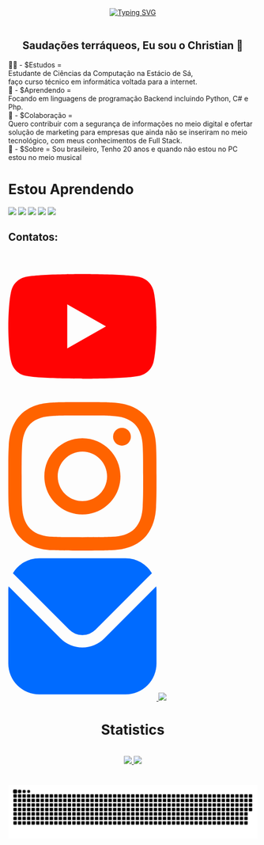 <div align="center">
        <a href="https://git.io/typing-svg">
          <img src="https://readme-typing-svg.demolab.com?font=Fira+Code&weight=500&size=22&pause=1000&color=2ADAF8&center=true&vCenter=true&random=false&width=524&lines=BEM-VINDOS+AO+MEU+PERFIL!" alt="Typing SVG">
        </a>
      </div>
<br>

<h2 style="text-align: center;">Saudações terráqueos, Eu sou o Christian 👋</h2>

👨‍🎓 - $Estudos = <br>
Estudante de Ciências da Computação na Estácio de Sá, <br>
faço curso técnico em informática voltada para a internet. <br>
📘 - $Aprendendo = <br>
Focando em linguagens de programação Backend incluindo Python, C# e Php. <br>
👯 - $Colaboração = <br>
Quero contribuir com a segurança de informações no meio digital e ofertar solução de marketing para empresas que ainda não se inseriram no meio tecnológico, com meus conhecimentos de Full Stack. <br>
🧔 - $Sobre = Sou brasileiro, Tenho 20 anos e quando não estou no PC estou no meio musical <br>

<h1>Estou Aprendendo</h1>
            <div>
            	<img src="https://cdn.jsdelivr.net/gh/devicons/devicon@latest/icons/git/git-original.svg" width="40px" heigth="40px"/>
	     	<img src="https://cdn.jsdelivr.net/gh/devicons/devicon@latest/icons/python/python-plain.svg" width="40px" heigth="40px"/>
       		<img src="https://cdn.jsdelivr.net/gh/devicons/devicon@latest/icons/php/php-original.svg" width="40px" heigth="40px"/>
	 	<img src="https://cdn.jsdelivr.net/gh/devicons/devicon@latest/icons/mysql/mysql-original.svg" width="40px" heigth="40px"/>
   		<img src="https://cdn.jsdelivr.net/gh/devicons/devicon@latest/icons/javascript/javascript-original.svg" width="40px" heigth="40px"/>
	    </div>
          
	   
<h2>Contatos:</h2>

<div>
<a href="https://www.youtube.com/channel/UCnMQ-1yJ_0oCvIAADxpeJgw" target="_blank">
  <svg xmlns="http://www.w3.org/2000/svg" xmlns:xlink="http://www.w3.org/1999/xlink" version="1.1" id="Capa_1" x="0px" y="0px" viewBox="0 0 24 24" style="enable-background:new 0 0 24 24;" xml:space="preserve" width="300" height="300" xmlns:svgjs="http://svgjs.dev/svgjs"><g transform="matrix(1,0,0,1,0,0)"><g id="XMLID_184_">
	<path d="M23.498,6.186c-0.276-1.039-1.089-1.858-2.122-2.136C19.505,3.546,12,3.546,12,3.546s-7.505,0-9.377,0.504   C1.591,4.328,0.778,5.146,0.502,6.186C0,8.07,0,12,0,12s0,3.93,0.502,5.814c0.276,1.039,1.089,1.858,2.122,2.136   C4.495,20.454,12,20.454,12,20.454s7.505,0,9.377-0.504c1.032-0.278,1.845-1.096,2.122-2.136C24,15.93,24,12,24,12   S24,8.07,23.498,6.186z M9.546,15.569V8.431L15.818,12L9.546,15.569z" fill="#ff0303ff" data-original-color="#000000ff" stroke="none"/>
</g></g></svg>
  </a>
<a href="https://www.instagram.com/christian_joao03/" target="_blank">
  <svg xmlns="http://www.w3.org/2000/svg" xmlns:xlink="http://www.w3.org/1999/xlink" version="1.1" id="Capa_1" x="0px" y="0px" viewBox="0 0 24 24" style="enable-background:new 0 0 24 24;" xml:space="preserve" width="300" height="300" xmlns:svgjs="http://svgjs.dev/svgjs"><g transform="matrix(1,0,0,1,0,0)"><g>
	<path d="M12,2.162c3.204,0,3.584,0.012,4.849,0.07c1.308,0.06,2.655,0.358,3.608,1.311c0.962,0.962,1.251,2.296,1.311,3.608   c0.058,1.265,0.07,1.645,0.07,4.849c0,3.204-0.012,3.584-0.07,4.849c-0.059,1.301-0.364,2.661-1.311,3.608   c-0.962,0.962-2.295,1.251-3.608,1.311c-1.265,0.058-1.645,0.07-4.849,0.07s-3.584-0.012-4.849-0.07   c-1.291-0.059-2.669-0.371-3.608-1.311c-0.957-0.957-1.251-2.304-1.311-3.608c-0.058-1.265-0.07-1.645-0.07-4.849   c0-3.204,0.012-3.584,0.07-4.849c0.059-1.296,0.367-2.664,1.311-3.608c0.96-0.96,2.299-1.251,3.608-1.311   C8.416,2.174,8.796,2.162,12,2.162 M12,0C8.741,0,8.332,0.014,7.052,0.072C5.197,0.157,3.355,0.673,2.014,2.014   C0.668,3.36,0.157,5.198,0.072,7.052C0.014,8.332,0,8.741,0,12c0,3.259,0.014,3.668,0.072,4.948c0.085,1.853,0.603,3.7,1.942,5.038   c1.345,1.345,3.186,1.857,5.038,1.942C8.332,23.986,8.741,24,12,24c3.259,0,3.668-0.014,4.948-0.072   c1.854-0.085,3.698-0.602,5.038-1.942c1.347-1.347,1.857-3.184,1.942-5.038C23.986,15.668,24,15.259,24,12   c0-3.259-0.014-3.668-0.072-4.948c-0.085-1.855-0.602-3.698-1.942-5.038c-1.343-1.343-3.189-1.858-5.038-1.942   C15.668,0.014,15.259,0,12,0z" fill="#ff6300ff" data-original-color="#000000ff" stroke="none"/>
	<path d="M12,5.838c-3.403,0-6.162,2.759-6.162,6.162c0,3.403,2.759,6.162,6.162,6.162s6.162-2.759,6.162-6.162   C18.162,8.597,15.403,5.838,12,5.838z M12,16c-2.209,0-4-1.791-4-4s1.791-4,4-4s4,1.791,4,4S14.209,16,12,16z" fill="#ff6300ff" data-original-color="#000000ff" stroke="none"/>
	<circle cx="18.406" cy="5.594" r="1.44" fill="#ff6300ff" data-original-color="#000000ff" stroke="none"/>
</g></g></svg>
</a>
<a href = "mailto:joaochristian03@gmail.com">
<svg xmlns="http://www.w3.org/2000/svg" id="Filled" viewBox="0 0 24 24" width="300" height="300" version="1.1" xmlns:xlink="http://www.w3.org/1999/xlink" xmlns:svgjs="http://svgjs.dev/svgjs"><g transform="matrix(1,0,0,1,0,0)"><path d="M23.954,5.542,15.536,13.96a5.007,5.007,0,0,1-7.072,0L.046,5.542C.032,5.7,0,5.843,0,6V18a5.006,5.006,0,0,0,5,5H19a5.006,5.006,0,0,0,5-5V6C24,5.843,23.968,5.7,23.954,5.542Z" fill="#006bffff" data-original-color="#000000ff" stroke="none"/><path d="M14.122,12.546l9.134-9.135A4.986,4.986,0,0,0,19,1H5A4.986,4.986,0,0,0,.744,3.411l9.134,9.135A3.007,3.007,0,0,0,14.122,12.546Z" fill="#006bffff" data-original-color="#000000ff" stroke="none"/></g></svg>
</a>
<a href="https://www.linkedin.com/in/jo%C3%A3o-christian-8565521a9/" target="_blank">
  <img loading="lazy" src="https://imgur.com/6x9tbpm" target="_blank">
</a>   
</div>

#

<div style="text-align: center;" align="center">
  <h1>Statistics</h1>
  <br>
<a href="https://github.com/jotachristian">
<img loading="lazy" height="180em" src="https://github-readme-stats.vercel.app/api/top-langs/?username=jotachristian&layout=compact&langs_count=7&theme=dracula"/>
<img loading="lazy" height="180em" src="https://github-readme-stats.vercel.app/api?username=jotachristian&show_icons=true&theme=dracula&include_all_commits=true&count_private=true"/>
</div>

#

<picture align="center">
  <source media="(prefers-color-scheme: dark)" srcset="https://raw.githubusercontent.com/jotachristian/jotachristian/output/github-contribution-grid-snake-dark.svg">
  <source media="(prefers-color-scheme: light)" srcset="https://raw.githubusercontent.com/jotachristian/jotachristian/output/github-contribution-grid-snake-dark.svg">
  <img align="center" alt="github contribution grid snake animation" src="https://raw.githubusercontent.com/jotachristian/jotachristian/output/github-contribution-grid-snake.svg">
</picture>
